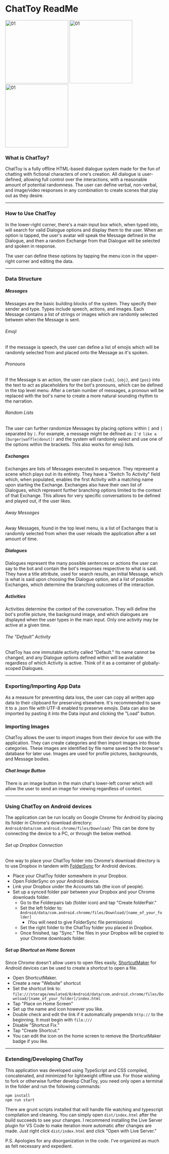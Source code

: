 # ChatToy ReadMe
<img alt="01" src="https://github.com/KoikDaisyGit/ChatToy/assets/114887027/19437612-acbe-4e5e-930e-a1ba1b3dad61" width="200" />
<img alt="01" src="https://github.com/KoikDaisyGit/ChatToy/assets/114887027/9f812775-a3bc-444f-9554-238ae8c90c80" width="200" />
<img alt="01" src="https://github.com/KoikDaisyGit/ChatToy/assets/114887027/bcb67b21-68e9-4b8f-804d-4808ba666d56" width="200" />

### What is ChatToy?
ChatToy is a fully offline HTML-based dialogue system made for the fun of chatting with fictional characters of one's creation. All dialogue is user-defined, allowing full control over the interactions, with a reasonable amount of potential randomness.
The user can define verbal, non-verbal, and image/video responses in any combination to create scenes that play out as they desire.

---

### How to Use ChatToy
In the lower-right corner, there's a main input box which, when typed into, will search for valid Dialogue options and display them to the user. When an option is tapped, the user's avatar will speak the Message defined in the Dialogue, and then a random Exchange from that Dialogue will be selected and spoken in response.

The user can define these options by tapping the menu icon in the upper-right corner and editing the data.

---
### Data Structure
##### Messages
Messages are the basic building blocks of the system. They specify their sender and type. Types include speech, actions, and images. Each Message contains a list of strings or images which are randomly selected between when the Message is sent. 
###### Emoji
If the message is speech, the user can define a list of emojis which will be randomly selected from and placed onto the Message as it's spoken.
###### Pronouns
If the Message is an action, the user can place `{sub}`, `{obj}`, and `{pos}` into the text to act as placeholders for the bot's pronouns, which can be defined in the top level menu. After a certain number of messages, a pronoun will be replaced with the bot's name to create a more natural sounding rhythm to the narration.
###### Random Lists
The user can further randomize Messages by placing options within `[` and `]` separated by `|`. For example, a message might be defined as: `I'd like a [burger|waffle|donut]!` and the system will randomly select and use one of the options within the brackets. This also works for emoji lists.
##### Exchanges
Exchanges are lists of Messages executed in sequence. They represent a scene which plays out in its entirety. They have a "Switch To Activity" field which, when populated, enables the first Activity with a matching name upon starting the Exchange. Exchanges also have their own list of Dialogues, which represent further branching options limited to the context of that Exchange. This allows for very specific conversations to be defined and played out, if the user likes.
###### Away Messages
Away Messages, found in the top level menu, is a list of Exchanges that is randomly selected from when the user reloads the application after a set amount of time.
##### Dialogues
Dialogues represent the many possible sentences or actions the user can say to the bot and contain the bot's responses respective to what is said. They have a title attribute, used for search results, an initial Message, which is what is said upon choosing the Dialogue option, and a list of possible Exchanges, which determine the branching outcomes of the interaction.
##### Activities
Activities determine the context of the conversation. They will define the bot's profile picture, the background image, and which dialogues are displayed when the user types in the main input. Only one activity may be active at a given time.
###### The "Default" Activity
ChatToy has one immutable activity called "Default." Its name cannot be changed, and any Dialogue options defined within will be available regardless of which Activity is active. Think of it as a container of globally-scoped Dialogues.

---

### Exporting/Importing App Data
As a measure for preventing data loss, the user can copy all written app data to their clipboard for preserving elsewhere. It's recommended to save it to a .json file with UTF-8 enabled to preserve emojis. Data can also be imported by pasting it into the Data input and clicking the "Load" button.
### Importing Images
ChatToy allows the user to import images from their device for use with the application. They can create categories and then import images into those categories. These images are identified by file name saved to the browser's database for later use. Images are used for profile pictures, backgrounds, and Message bodies.
##### Chat Image Button
There is an image button in the main chat's lower-left corner which will allow the user to send an image for viewing regardless of context.

---
### Using ChatToy on Android devices
The application can be run locally on Google Chrome for Android by placing its folder in Chrome's download directory: `Android/data/com.android.chrome/files/Download/`
This can be done by connecting the device to a PC, or through the below method.
###### Set up Dropbox Connection
One way to place your ChatToy folder into Chrome's download directory is to use Dropbox in tandem with [FolderSync](https://play.google.com/store/apps/details?id=dk.tacit.android.foldersync.lite&hl=en_US&gl=US) for Android devices.
* Place your ChatToy folder somewhere in your Dropbox.
* Open FolderSync on your Android device.
* Link your Dropbox under the Accounts tab (the icon of people).
* Set up a synced folder pair between your Dropbox and your Chrome downloads folder.
	* Go to the Folderpairs tab (folder icon) and tap "Create folderPair." 
	* Set the left folder to: `Android/data/com.android.chrome/files/Download/[name_of_your_folder]` 
		* (You will need to give FolderSync file permissions)
	* Set the right folder to the ChatToy folder you placed in Dropbox.
	* Once finished, tap "Sync." The files in your Dropbox will be copied to your Chrome downloads folder.
##### Set up Shortcut on Home Screen
Since Chrome doesn't allow users to open files easily, [ShortcutMaker](https://play.google.com/store/apps/details?id=rk.android.app.shortcutmaker&hl=en_IE) for Android devices can be used to create a shortcut to open a file.
* Open ShortcutMaker.
* Create a new "Website" shortcut
* Set the shortcut link to: `file:///storage/emulated/0/Android/data/com.android.chrome/files/Download/[name_of_your_folder]/index.html`
* Tap "Place on Home Screen"
* Set up the name and icon however you like.
* Double check and edit the link if it automatically prepends `http://` to the beginning. It must begin with `file:///`
* Disable "Shortcut Fix."
* Tap "Create Shortcut."
* You can edit the icon on the home screen to remove the ShortcutMaker badge if you like.

---

### Extending/Developing ChatToy
This application was developed using TypeScript and CSS compiled, concatenated, and minimized for lightweight offline use. For those wishing to fork or otherwise further develop ChatToy, you need only open a terminal in the folder and run the following commands:
```
npm install
npm run start
```
There are grunt scripts installed that will handle file watching and typescript compilation and cleaning. You can simply open `dist/index.html` after the build succeeds to see your changes. I recommend installing the Live Server plugin for VS Code to make iteration more automatic after changes are made. Just right click `dist/index.html` and click "Open with Live Server."

P.S. Apologies for any disorganization in the code. I've organized as much as felt necessary and expedient.
